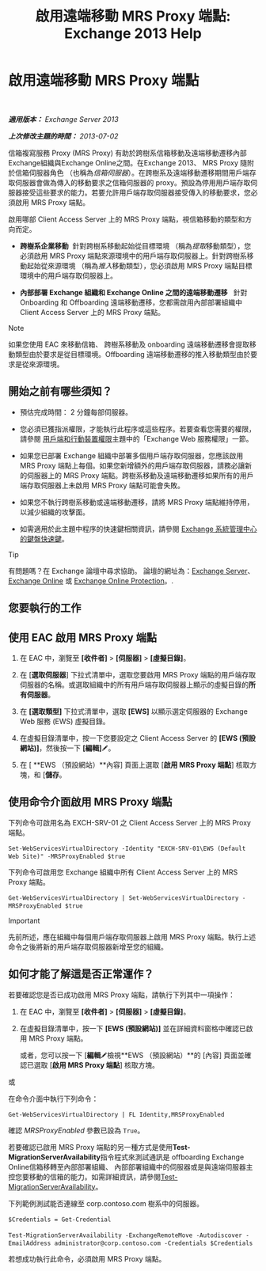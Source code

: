 ﻿---
title: '啟用遠端移動 MRS Proxy 端點: Exchange 2013 Help'
TOCTitle: 啟用遠端移動 MRS Proxy 端點
ms:assetid: 9840f712-127e-4c2d-bfe5-1b35cdb2a31b
ms:mtpsurl: https://technet.microsoft.com/zh-tw/library/Dn155787(v=EXCHG.150)
ms:contentKeyID: 54652596
ms.date: 05/21/2018
mtps_version: v=EXCHG.150
ms.translationtype: MT
---

# 啟用遠端移動 MRS Proxy 端點

 

_**適用版本：** Exchange Server 2013_

_**上次修改主題的時間：** 2013-07-02_

信箱複寫服務 Proxy (MRS Proxy) 有助於跨樹系信箱移動及遠端移動遷移內部Exchange組織與Exchange Online之間。在Exchange 2013、 MRS Proxy 隨附於信箱伺服器角色 （也稱為*信箱伺服器*）。在跨樹系及遠端移動遷移期間用戶端存取伺服器會做為傳入的移動要求之信箱伺服器的 proxy。預設為停用用戶端存取伺服器接受這些要求的能力。若要允許用戶端存取伺服器接受傳入的移動要求，您必須啟用 MRS Proxy 端點。

啟用哪部 Client Access Server 上的 MRS Proxy 端點，視信箱移動的類型和方向而定。

  - **跨樹系企業移動**  針對跨樹系移動起始從目標環境 （稱為*提取*移動類型），您必須啟用 MRS Proxy 端點來源環境中的用戶端存取伺服器上。針對跨樹系移動起始從來源環境 （稱為*推入*移動類型），您必須啟用 MRS Proxy 端點目標環境中的用戶端存取伺服器上。

  - **內部部署 Exchange 組織和 Exchange Online 之間的遠端移動遷移**   針對 Onboarding 和 Offboarding 遠端移動遷移，您都需啟用內部部署組織中 Client Access Server 上的 MRS Proxy 端點。


> [!NOTE]  
> 如果您使用 EAC 來移動信箱、 跨樹系移動及 onboarding 遠端移動遷移會提取移動類型由於要求是從目標環境。Offboarding 遠端移動遷移的推入移動類型由於要求是從來源環境。




## 開始之前有哪些須知？

  - 預估完成時間： 2 分鐘每部伺服器。

  - 您必須已獲指派權限，才能執行此程序或這些程序。若要查看您需要的權限，請參閱 [用戶端和行動裝置權限](clients-and-mobile-devices-permissions-exchange-2013-help.md)主題中的「Exchange Web 服務權限」一節。

  - 如果您已部署 Exchange 組織中部署多個用戶端存取伺服器，您應該啟用 MRS Proxy 端點上每個。如果您新增額外的用戶端存取伺服器，請務必讓新的伺服器上的 MRS Proxy 端點。跨樹系移動及遠端移動遷移如果所有的用戶端存取伺服器上未啟用 MRS Proxy 端點可能會失敗。

  - 如果您不執行跨樹系移動或遠端移動遷移，請將 MRS Proxy 端點維持停用，以減少組織的攻擊面。

  - 如需適用於此主題中程序的快速鍵相關資訊，請參閱 [Exchange 系統管理中心的鍵盤快速鍵](keyboard-shortcuts-in-the-exchange-admin-center-exchange-online-protection-help.md)。


> [!TIP]  
> 有問題嗎？在 Exchange 論壇中尋求協助。 論壇的網址為：<a href="https://go.microsoft.com/fwlink/p/?linkid=60612">Exchange Server</a>、 <a href="https://go.microsoft.com/fwlink/p/?linkid=267542">Exchange Online</a> 或 <a href="https://go.microsoft.com/fwlink/p/?linkid=285351">Exchange Online Protection</a>。.




## 您要執行的工作

## 使用 EAC 啟用 MRS Proxy 端點

1.  在 EAC 中，瀏覽至 **\[收件者\]** \> **\[伺服器\]** \> **\[虛擬目錄\]**。

2.  在 \[**選取伺服器**\] 下拉式清單中，選取您要啟用 MRS Proxy 端點的用戶端存取伺服器的名稱。或選取組織中的所有用戶端存取伺服器上顯示的虛擬目錄的**所有伺服器**。

3.  在 **\[選取類型\]** 下拉式清單中，選取 **\[EWS\]** 以顯示選定伺服器的 Exchange Web 服務 (EWS) 虛擬目錄。

4.  在虛擬目錄清單中，按一下您要設定之 Client Access Server 的 **\[EWS (預設網站)\]**，然後按一下 **\[編輯\]**![編輯圖示](images/JJ218640.6f53ccb2-1f13-4c02-bea0-30690e6ea71d(EXCHG.150).gif "編輯圖示")。

5.  在 \[ **EWS （預設網站）**內容\] 頁面上選取 \[**啟用 MRS Proxy 端點**\] 核取方塊，和 \[**儲存**。

## 使用命令介面啟用 MRS Proxy 端點

下列命令可啟用名為 EXCH-SRV-01 之 Client Access Server 上的 MRS Proxy 端點。

    Set-WebServicesVirtualDirectory -Identity "EXCH-SRV-01\EWS (Default Web Site)" -MRSProxyEnabled $true

下列命令可啟用您 Exchange 組織中所有 Client Access Server 上的 MRS Proxy 端點。

    Get-WebServicesVirtualDirectory | Set-WebServicesVirtualDirectory -MRSProxyEnabled $true


> [!IMPORTANT]  
> 先前所述，應在組織中每個用戶端存取伺服器上啟用 MRS Proxy 端點。執行上述命令之後將新的用戶端存取伺服器新增至您的組織。




## 如何才能了解這是否正常運作？

若要確認您是否已成功啟用 MRS Proxy 端點，請執行下列其中一項操作：

1.  在 EAC 中，瀏覽至 **\[收件者\]** \> **\[伺服器\]** \> **\[虛擬目錄\]**。

2.  在虛擬目錄清單中，按一下 **\[EWS (預設網站)\]** 並在詳細資料窗格中確認已啟用 MRS Proxy 端點。
    
    或者，您可以按一下 \[**編輯**![編輯圖示](images/JJ218640.6f53ccb2-1f13-4c02-bea0-30690e6ea71d(EXCHG.150).gif "編輯圖示")檢視**EWS （預設網站）**的 \[內容\] 頁面並確認已選取 \[**啟用 MRS Proxy 端點**\] 核取方塊。

或

在命令介面中執行下列命令：

    Get-WebServicesVirtualDirectory | FL Identity,MRSProxyEnabled

確認 *MRSProxyEnabled* 參數已設為 `True`。

若要確認已啟用 MRS Proxy 端點的另一種方式是使用**Test-MigrationServerAvailability**指令程式來測試通訊是 offboarding Exchange Online信箱移轉至內部部署組織、 內部部署組織中的伺服器或是與遠端伺服器主控您要移動的信箱的能力。如需詳細資訊，請參閱[Test-MigrationServerAvailability](https://technet.microsoft.com/zh-tw/library/jj219169\(v=exchg.150\))。

下列範例測試能否連線至 corp.contoso.com 樹系中的伺服器。

    $Credentials = Get-Credential

    Test-MigrationServerAvailability -ExchangeRemoteMove -Autodiscover -EmailAddress administrator@corp.contoso.com -Credentials $Credentials

若想成功執行此命令，必須啟用 MRS Proxy 端點。

